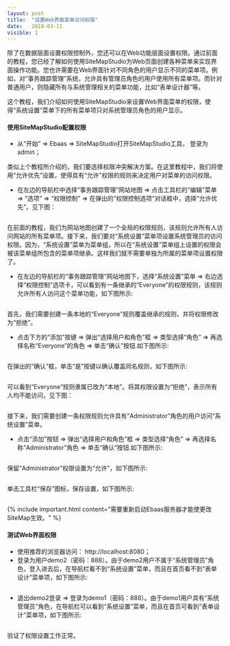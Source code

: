 ```yaml
---
layout: post
title:  "设置Web界面菜单访问权限"
date:   2018-03-11
visible: 1
---
```


除了在数据层面设置权限控制外，您还可以在Web功能层面设置权限。通过前面的教程，您已经了解如何使用SiteMapStudio为Web页面创建各种菜单来实现界面操作功能。您也许需要在Web界面针对不同角色的用户显示不同的菜单项。例如，对“事务跟踪管理”系统，允许具有管理员角色的用户使用所有菜单项。而针对普通用户，则隐藏所有与系统管理相关的菜单功能，比如“表单设计器”等。

这个教程，我们介绍如何使用SiteMapStudio来设置Web界面菜单的权限，使得“系统设置”菜单下的所有菜单项只对系统管理员角色的用户显示。

#### 使用SiteMapStudio配置权限

* 从“开始” => Ebaas => SiteMapStudio打开SiteMapStudio工具， 登录为admin；

类似上个教程所介绍的，我们要选择权限冲突解决方案。在这里教程中，我们将使用“允许优先”设置，使得具有“允许”权限的规则来决定用户对菜单的访问权限。

* 在左边的导航栏中选择“事务跟踪管理”网站地图 => 点击工具栏的“编辑”菜单 => “选项” => “权限控制” => 在弹出的“权限控制选项”对话框中，选择“允许优先”。见下图：

<img src="{{'/assets/img/2018-3-11-设置Web界面操作权限10.png' | prepend: site.baseurl }}" alt="">

在前面的教程，我们为网站地图创建了一个全局的权限规则，该规则允许所有人访问网站的所有菜单项。接下来，我们要对“系统设置”菜单项设置系统管理员的访问权限。因为，“系统设置”菜单为菜单组，所以在“系统设置”菜单组上设置的权限会被该菜单组所包含的菜单项继承。这样我们就不需要单独为所属的菜单项设置权限了。

* 在左边的导航栏的“事务跟踪管理”网站地图下，选择“系统设置”菜单 => 右边选择“权限控制”选项卡，可以看到有一条继承的“Everyone”的权限规则，该规则允许所有人访问这个菜单功能，如下图所示:

<img src="{{'/assets/img/2018-3-11-设置Web界面操作权限1.png' | prepend: site.baseurl }}" alt="">

首先，我们需要创建一条本地的“Everyone”规则覆盖继承的规则，并将权限修改为“拒绝”。

* 点击下方的“添加”按键 => 弹出“选择用户和角色”框 => 类型选择“角色” => 再选择名称“Everyone”的角色 => 单击“确认”按钮.如下图所示:

<img src="{{'/assets/img/2018-3-11-设置Web界面操作权限2.png' | prepend: site.baseurl }}" alt="">

在弹出的“确认”框，单击“是”按键以确认覆盖同名规则，如下图所示:

<img src="{{'/assets/img/2018-3-11-设置Web界面操作权限3.png' | prepend: site.baseurl }}" alt="">

可以看到“Everyone”规则隶属已改为“本地”。将其权限设置为“拒绝”，表示所有人均不能访问，见下图：

<img src="{{'/assets/img/2018-3-11-设置Web界面操作权限4.png' | prepend: site.baseurl }}" alt="">

接下来，我们需要创建一条权限规则允许具有“Administrator”角色的用户访问“系统设置”菜单。

* 点击“添加”按钮 => 弹出“选择用户和角色”框 => 类型选择“角色” => 再选择名称“Administrator”角色 => 单击“确认”按钮.如下图所示:

<img src="{{'/assets/img/2018-3-11-设置Web界面操作权限5.png' | prepend: site.baseurl }}" alt="">

保留“Administrator”权限设置为“允许”，如下图所示:

<img src="{{'/assets/img/2018-3-11-设置Web界面操作权限6.png' | prepend: site.baseurl }}" alt="">

单击工具栏“保存”图标，保存设置，如下图所示:

<img src="{{'/assets/img/2018-3-11-设置Web界面操作权限7.png' | prepend: site.baseurl }}" alt="">

{% include important.html content="需要重新启动Ebaas服务器才能使更改SiteMap生效。" %}

#### 测试Web界面权限

* 使用推荐的浏览器访问： http://localhost:8080；
* 登录为用户demo2（密码：888）。由于demo2用户不属于“系统管理员”角色，登入进去后，在导航栏看不到“系统设置”菜单，而且在首页看不到“表单设计”菜单项，如下图所示:

<img src="{{'/assets/img/2018-3-11-设置Web界面操作权限8.png' | prepend: site.baseurl }}" alt="">

* 退出demo2登录 => 登录为demo1（密码：888）。由于demo1用户具有“系统管理员”角色，在导航栏可以看到“系统设置”菜单，而且在首页可看到“表单设计”菜单项，如下图所示:

<img src="{{'/assets/img/2018-3-11-设置Web界面操作权限9.png' | prepend: site.baseurl }}" alt="">

验证了权限设置工作正常。

